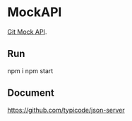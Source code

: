 # MockAPI

 [Git Mock API](https://github.com/ngochuyk812/MockAPI).

## Run
npm i
npm start

## Document
https://github.com/typicode/json-server
